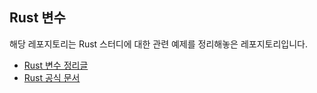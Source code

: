 ## Rust 변수

해당 레포지토리는 Rust 스터디에 대한 관련 예제를 정리해놓은 레포지토리입니다.

- [Rust 변수 정리글](https://zepplin86.tistory.com/7)
- [Rust 공식 문서](https://rinthel.github.io/rust-lang-book-ko/ch03-01-variables-and-mutability.html)